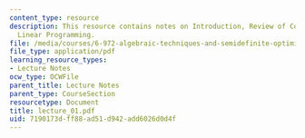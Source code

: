 ```yaml
---
content_type: resource
description: This resource contains notes on Introduction, Review of Convexity and
  Linear Programming.
file: /media/courses/6-972-algebraic-techniques-and-semidefinite-optimization-spring-2006/7190173dff88ad51d942add6026d0d4f_lecture_01.pdf
file_type: application/pdf
learning_resource_types:
- Lecture Notes
ocw_type: OCWFile
parent_title: Lecture Notes
parent_type: CourseSection
resourcetype: Document
title: lecture_01.pdf
uid: 7190173d-ff88-ad51-d942-add6026d0d4f
---
```

